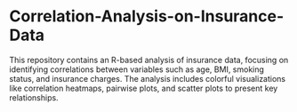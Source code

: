 # Correlation-Analysis-on-Insurance-Data
This repository contains an R-based analysis of insurance data, focusing on identifying correlations between variables such as age, BMI, smoking status, and insurance charges. The analysis includes colorful visualizations like correlation heatmaps, pairwise plots, and scatter plots to present key relationships.
